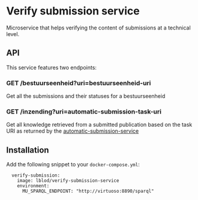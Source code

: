 # Verify submission service

Microservice that helps verifying the content of submissions at a technical level.

## API

This service features two endpoints:

### GET /bestuurseenheid?uri=bestuurseenheid-uri
Get all the submissions and their statuses for a bestuurseenheid

### GET /inzending?uri=automatic-submission-task-uri
Get all knowledge retrieved from a submitted publication based on the task URI as returned by the [automatic-submission-service](http://github.com/lblod/automatic-submission-service)

## Installation

Add the following snippet to your `docker-compose.yml`:
```
  verify-submission:
    image: lblod/verify-submission-service
    environment:
      MU_SPARQL_ENDPOINT: "http://virtuoso:8890/sparql"
```

